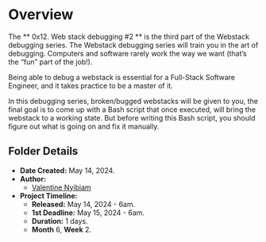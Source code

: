 # Overview #

The ** 0x12. Web stack debugging #2 ** is the third part of the Webstack debugging series.
The Webstack debugging series will train you in the art of debugging. Computers and software rarely work the way we want (that’s the “fun” part of the job!).

Being able to debug a webstack is essential for a Full-Stack Software Engineer, and it takes practice to be a master of it.

In this debugging series, broken/bugged webstacks will be given to you, the final goal is to come up with a Bash script that once executed, will bring the webstack to a working state. But before writing this Bash script, you should figure out what is going on and fix it manually.

## Folder Details ##
- **Date Created:** May 14, 2024.
- **Author:** 
	- [Valentine Nyibiam](https.//github.com/ValentineNyibiam)
- **Project Timeline:**
  - **Released:** May 14, 2024 - 6am.
  - **1st Deadline:** May 15, 2024 - 6am.
  - **Duration:** 1 days.
  - **Month** 6, **Week** 2.
